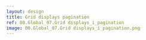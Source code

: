 ```yaml
---
layout: design
title: Grid displays pagination
ref: 00.Global_07.Grid displays_i_pagination
image: 00.Global_07.Grid displays_i_pagination.png
---
```

